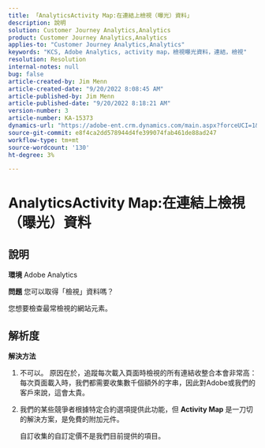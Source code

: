 ```yaml
---
title: 「AnalyticsActivity Map:在連結上檢視（曝光）資料」
description: 說明
solution: Customer Journey Analytics,Analytics
product: Customer Journey Analytics,Analytics
applies-to: "Customer Journey Analytics,Analytics"
keywords: "KCS, Adobe Analytics, activity map，檢視曝光資料，連結，檢視"
resolution: Resolution
internal-notes: null
bug: false
article-created-by: Jim Menn
article-created-date: "9/20/2022 8:08:45 AM"
article-published-by: Jim Menn
article-published-date: "9/20/2022 8:18:21 AM"
version-number: 3
article-number: KA-15373
dynamics-url: "https://adobe-ent.crm.dynamics.com/main.aspx?forceUCI=1&pagetype=entityrecord&etn=knowledgearticle&id=80e75a6f-bb38-ed11-9db1-0022480866ad"
source-git-commit: e8f4ca2dd578944d4fe399074fab461de88ad247
workflow-type: tm+mt
source-wordcount: '130'
ht-degree: 3%

---
```


# AnalyticsActivity Map:在連結上檢視（曝光）資料

## 說明


<b>環境</b>
Adobe Analytics

<b>問題</b>
您可以取得「檢視」資料嗎？

您想要檢查最常檢視的網站元素。


## 解析度


<b>解決方法</b>

1. 不可以。 原因在於，追蹤每次載入頁面時檢視的所有連結收整合本會非常高：每次頁面載入時，我們都需要收集數千個額外的字串，因此對Adobe或我們的客戶來說，這會太貴。
2. 我們的某些競爭者根據特定合約選項提供此功能，但 <b>Activity Map</b> 是一刀切的解決方案，是免費的附加元件。

   自訂收集的自訂定價不是我們目前提供的項目。

